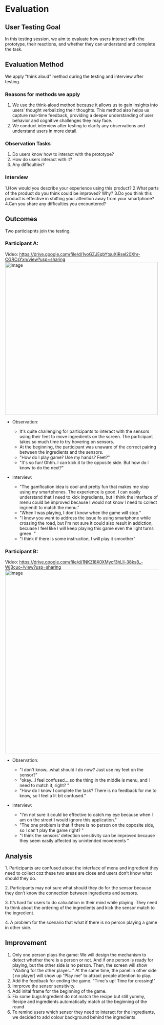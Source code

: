 # Evaluation
## User Testing Goal
In this testing session, we aim to evaluate how users interact with the prototype, their reactions, and whether they can understand and complete the task.

## Evaluation Method 
We apply "think aloud" method during the testing and interview after testing. 

### Reasons for methods we apply
1. We use the think-aloud method because it allows us to gain insights into users' thought verbalizing their thoughts. This method also helps us capture real-time feedback, providing a deeper understanding of user behavior and cognitive challenges they may face.
2. We conduct interview after testing to clarify any observations and understand users in more detail. 

### Observation Tasks
1. Do users know how to interact with the prototype?
2. How do users interact with it?
3. Any difficulties?

### Interview
1.How would you describe your experience using this product?
2.What parts of the product do you think could be improved? Why?
3.Do you think this product is effective in shifting your attention away from your smartphone?
4.Can you share any difficulties you encountered?

## Outcomes
Two particiapnts join the testing. 

### Participant A:
Video: https://drive.google.com/file/d/1voGZJEqbYtsuXiRsel20Xhr-CGRCsYxn/view?usp=sharing 
<img width="500" alt="image" src="https://github.com/user-attachments/assets/50c682e3-5852-4d91-a9db-039d25ad77d9">

- Observation:
  -  It's quite challenging for participants to interact with the sensors using their feet to move ingredients on the screen. The participant takes so much time to try hovering on sensors.
  -  At the beginning, the participant was unaware of the correct pairing between the ingredients and the sensors.
  -  "How do I play game? Use my hands? Feet?"
  -  "It's so fun! Ohhh..I can kick it to the opposite side. But how do I know to do the next?"
  
- Interview:
  -  "The gamfication idea is cool and pretty fun that makes me stop using my smartphones. The experience is good. I can easily understand that I need to kick ingrediants, but I think the interface of menu could be improved because I would not know I need to collect ingriendt to match the menu."
  -  "When I was playing, I don't know when the game will stop."
  -  "I know you want to address the issue fo using smartphone while crossing the road, but I'm not sure it could also result in addiction, becuase I feel like I will keep playing this game even the light turns green. "
  -  "I think if there is some instruction, I will play it smoother"
 
  
    
### Participant B:
Video: https://drive.google.com/file/d/1NKZI8X0XMycf3hLll-38ks8_-WjBcuo-/view?usp=sharing
<img width="600" alt="image" src="https://github.com/user-attachments/assets/f25cdaba-72c6-4c29-b806-f39afa901fee">

- Observation:
  - "I don't know...what should I do now? Just use my feet on the sensor?"
  - "okay...I feel confused....so the thing in the middle is menu, and I need to match it, right? "
  - "How do I know I complete the task? There is no feedback for me to know, so I feel a lit bit confused."

- Interview:
  - "I'm not sure it could be effective to catch my eye because when I am on the street I would ignore this application."
  - "The one problem is that if there is no person on the opposite side, so I can't play the game right? "
  - "I think the sensors' detection sensitivity can be improved because they seem easily affected by unintended movements "

## Analysis
⁠1. Participants are confused about the interface of menu and ingredient they need to collect coz these two areas are close and users don’t know what should they do.

2.⁠ Participants may not sure what should they do for the sensor because they don’t know the connection between ingredients and sensors. 

3.⁠ ⁠⁠It’s hard for users to do calculation in their mind while playing. They need to think about the ordering of the ingredients and kick the sensor match to the ingredient.

4.⁠ ⁠⁠A problem for the scenario that what if there is no person playing a game in other side.

## Improvement
1. Only one person plays the game: We will design the mechanism to detect whether there is a person or not. And if one person is ready for playing, but the other side is no person. Then, the screen will show “Waiting for the other player…” At the same time, the panel in other side ( no player) will show up “Play me” to attract people attention to play.
2. Add the feedback for ending the game. "Time's up! Time for crossing!"
3. Imrprove the sensor sensitivity.
4. Add inital frame for the beginning of the game. 
5. Fix some bugs:⁠Ingredient do not match the recipe but still yummy, Recipe and ingredients automatically match at the beginning of the round
6. To remind users which sensor they need to interact for the ingrediants, we decided to add colour background behind the ingredients. 

